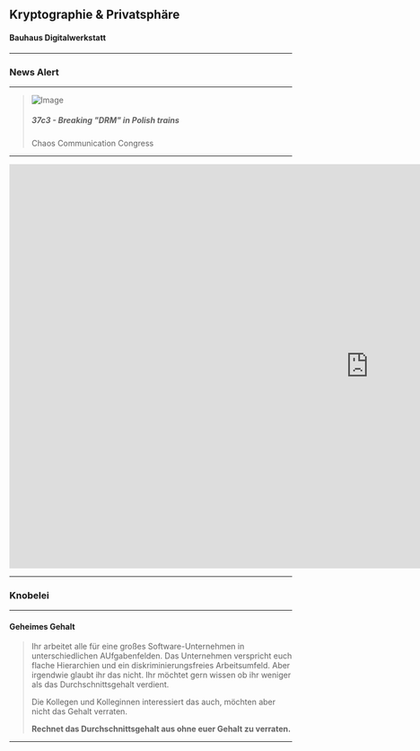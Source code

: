 ## Kryptographie & Privatsphäre
#### Bauhaus Digitalwerkstatt

---


### News Alert

---

> ![Image](https://heise.cloudimg.io/bound/1200x1200/q85.png-lossy-85.webp-lossy-85.foil1/_www-heise-de_/imgs/18/4/5/1/8/6/0/8/37-dd770bbd282cf3dd.jpg)
> ##### 37c3 - Breaking "DRM" in Polish trains
> 
> Chaos Communication Congress



---

<iframe width="1280" height="720" src="https://www.youtube.com/embed/XrlrbfGZo2k" title="37C3 -  Breaking &quot;DRM&quot; in Polish trains" frameborder="0" allow="accelerometer; autoplay; clipboard-write; encrypted-media; gyroscope; picture-in-picture; web-share" allowfullscreen></iframe>

---

<!-- .slide: data-background="cyan" -->
### Knobelei

---
#### Geheimes Gehalt

> Ihr arbeitet alle für eine großes Software-Unternehmen in unterschiedlichen AUfgabenfelden. Das Unternehmen verspricht euch flache Hierarchien und ein diskriminierungsfreies Arbeitsumfeld. Aber irgendwie glaubt ihr das nicht. Ihr möchtet gern wissen ob ihr weniger als das Durchschnittsgehalt verdient.
>
> Die Kollegen und Kolleginnen interessiert das auch, möchten aber nicht das Gehalt verraten. 
> 
> **Rechnet das Durchschnittsgehalt aus ohne euer Gehalt zu verraten.**

---
